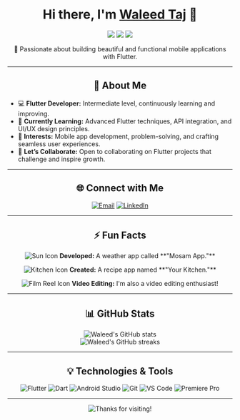<h1 align="center">Hi there, I'm <a href="https://www.linkedin.com/in/waleed-mehmood-8119202b4" target="_blank">Waleed Taj</a> 👋</h1>

<p align="center">
  <img src="https://flutter.dev/?gad_source=1&gclid=Cj0KCQjw28W2BhC7ARIsAPerrcLJKP-pWw2n1CR4pAPnk6jrgHS0_zh8-4FbsLVkYbExW2isAMyLPVMaAnc8EALw_wcB&gclsrc=aw.ds" />
  <img src="https://img.shields.io/badge/Dart-Intermediate-blue?style=for-the-badge&logo=dart&logoColor=white" />
  <img src="https://img.shields.io/badge/Video%20Editing-Enthusiast-brightgreen?style=for-the-badge&logo=adobe-premiere-pro&logoColor=white" />
</p>

<p align="center">
  🚀 Passionate about building beautiful and functional mobile applications with Flutter.
</p>

---

<h2 align="center">👀 About Me</h2>

- 💻 **Flutter Developer:** Intermediate level, continuously learning and improving.
- 🌱 **Currently Learning:** Advanced Flutter techniques, API integration, and UI/UX design principles.
- 🎯 **Interests:** Mobile app development, problem-solving, and crafting seamless user experiences.
- 💬 **Let’s Collaborate:** Open to collaborating on Flutter projects that challenge and inspire growth.

---

<h2 align="center">🌐 Connect with Me</h2>

<p align="center">
  <a href="mailto:waleedtaj420@gmail.com"><img src="https://img.shields.io/badge/Email-D14836?style=for-the-badge&logo=gmail&logoColor=white" alt="Email"></a>
  <a href="https://www.linkedin.com/in/waleed-mehmood-8119202b4"><img src="https://img.shields.io/badge/LinkedIn-0A66C2?style=for-the-badge&logo=linkedin&logoColor=white" alt="LinkedIn"></a>
</p>

---

<h2 align="center">⚡ Fun Facts</h2>

<p align="center">
  <img src="https://img.icons8.com/color/48/000000/sun--v2.png" alt="Sun Icon" />
  <b>Developed:</b> A weather app called **"Mosam App."**
</p>

<p align="center">
  <img src="https://img.icons8.com/color/48/000000/kitchen-room.png" alt="Kitchen Icon" />
  <b>Created:</b> A recipe app named **"Your Kitchen."**
</p>

<p align="center">
  <img src="https://img.icons8.com/color/48/000000/film-reel.png" alt="Film Reel Icon" />
  <b>Video Editing:</b> I'm also a video editing enthusiast!
</p>

---

<h2 align="center">📊 GitHub Stats</h2>

<p align="center">
  <img src="https://github-readme-stats.vercel.app/api?username=WaleedTaj&show_icons=true&theme=radical" alt="Waleed's GitHub stats" />
  <br/>
  <img src="https://github-readme-streak-stats.herokuapp.com/?user=WaleedTaj&theme=radical" alt="Waleed's GitHub streaks" />
</p>

---

<h2 align="center">💡 Technologies & Tools</h2>

<p align="center">
  <img src="https://img.shields.io/badge/Flutter-02569B?style=for-the-badge&logo=flutter&logoColor=white" alt="Flutter" />
  <img src="https://img.shields.io/badge/Dart-0175C2?style=for-the-badge&logo=dart&logoColor=white" alt="Dart" />
  <img src="https://img.shields.io/badge/Android%20Studio-3DDC84?style=for-the-badge&logo=android-studio&logoColor=white" alt="Android Studio" />
  <img src="https://img.shields.io/badge/Git-F05032?style=for-the-badge&logo=git&logoColor=white" alt="Git" />
  <img src="https://img.shields.io/badge/Visual%20Studio%20Code-0078D4?style=for-the-badge&logo=visual-studio-code&logoColor=white" alt="VS Code" />
  <img src="https://img.shields.io/badge/Adobe%20Premiere%20Pro-9999FF?style=for-the-badge&logo=adobe-premiere-pro&logoColor=white" alt="Premiere Pro" />
</p>

---

<p align="center">
  <img src="https://img.shields.io/badge/Thanks%20for%20visiting!-1DA1F2?style=for-the-badge&logo=github" alt="Thanks for visiting!" />
</p>
